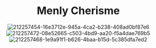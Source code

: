 <div align="center">
  
  # Menly Cherisme
  ![212257454-16e3712e-945a-4ca2-b238-408ad0bf87e6](https://github.com/user-attachments/assets/d84f99c1-90ce-4462-b8dc-3fa5c9d4880b)
  ![212257472-08e52665-c503-4bd9-aa20-f5a4dae769b5](https://github.com/user-attachments/assets/bdac1d49-c9c4-468f-bce6-db409d46285b)
  ![212257468-1e9a91f1-b626-4baa-b15d-5c385dfa7ed2](https://github.com/user-attachments/assets/61c42e67-8de3-4a64-8beb-598ac38a3b9e)
  
</div>
